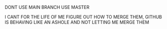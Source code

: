 DONT USE MAIN BRANCH USE MASTER

I CANT FOR THE LIFE OF ME FIGURE OUT HOW TO MERGE THEM, GITHUB IS BEHAVING LIKE AN ASHOLE AND NOT LETTING ME MERGE THEM
